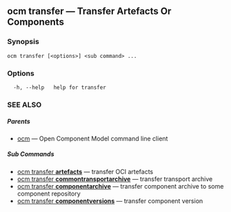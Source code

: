 ## ocm transfer &mdash; Transfer Artefacts Or Components

### Synopsis

```
ocm transfer [<options>] <sub command> ...
```

### Options

```
  -h, --help   help for transfer
```

### SEE ALSO

##### Parents

* [ocm](ocm.md)	 &mdash; Open Component Model command line client


##### Sub Commands

* [ocm transfer <b>artefacts</b>](ocm_transfer_artefacts.md)	 &mdash; transfer OCI artefacts
* [ocm transfer <b>commontransportarchive</b>](ocm_transfer_commontransportarchive.md)	 &mdash; transfer transport archive
* [ocm transfer <b>componentarchive</b>](ocm_transfer_componentarchive.md)	 &mdash; transfer component archive to some component repository
* [ocm transfer <b>componentversions</b>](ocm_transfer_componentversions.md)	 &mdash; transfer component version

